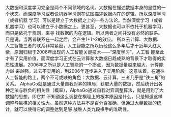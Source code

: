 大数据和深度学习完全是两个不同领域的名词。大数据在描述数据本身的显性的一个状态。而深度学习或者说机器学习则在试图描述数据内在的逻辑。所以深度学习（或者机器
学习）可以是建立于大数据之上的一些方法论。当然深度学习（或者机器学习）也可以建立于小数据之上。更甚至，大数据也可以不依托于机器学习，而只是依托于规则，来寻
找数据的内在逻辑。所以两者之间并没有必然的联系。只是说，当两者联系在一起之后，会产生1+1>2的效应。
所以云计算、大数据、人工智能三者的联系非常紧密，人工智能之所以历经这么多年后才于近年大红大紫，原因归根于2006年出现的人工智能关键技术——“深度学习”，人工智
能至此才有了实用价值，而深度学习正式在云计算和大数据日趋成熟的背景下才取得的实质性进展。2006年之所以是人工智能的一个拐点，因为数据量越来越大，计算能力越
来越强，过去不实用的，到2006年逐步进入了实用阶段。这意味着，在通往人工智能的路上，两个不可或缺的角色：大数据、云计算，三者几乎是“铁三角”的关系。
AlphaGo就是通过大量自我对弈的棋局，获取大量的数据，然后统计出各种走法与胜负的相关性（概率），AlphaGo通过自我对弈调整算法，就是用到了大数据的思想，即它并
不知道这么调整在棋理上的根本原因是什么，只是知道这样调整与赢棋的相关性大。虽然这种方法并不是百分百准确，但通过大量数据的统计，就可以使得它的调整达到足够
战胜人类九段棋手的准确性。
